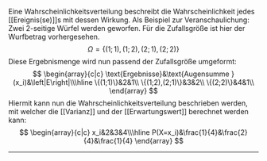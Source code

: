 Eine Wahrscheinlichkeitsverteilung beschreibt die Wahrscheinlichkeit jedes [[Ereignis(se)]]s mit dessen Wirkung.
Als Beispiel zur Veranschaulichung:
Zwei 2-seitige Würfel werden geworfen. Für die Zufallsgröße ist hier der Wurfbetrag vorhergesehen.
$$\Omega=\{(1;1),(1;2),(2;1),(2;2)\}$$
Diese Ergebnismenge wird nun passend der Zufallsgröße umgeformt:
$$
\begin{array}{c|c}
	\text{Ergebnisse}&\text{Augensumme } (x_i)&\left|E\right|\\\hline
	\{(1;1)\}&2&1\\
	\{(1;2),(2;1)\}&3&2\\
	\{(2;2)\}&4&1\\
\end{array}
$$
Hiermit kann nun die Wahrscheinlichkeitsverteilung beschrieben werden, mit welcher die [[Varianz]] und der [[Erwartungswert]] berechnet werden kann:
$$
\begin{array}{c|c}
x_i&2&3&4\\\hline
P(X=x_i)&\frac{1}{4}&\frac{2}{4}&\frac{1}{4}
\end{array}
$$

---